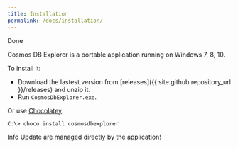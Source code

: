 ```yaml
---
title: Installation
permalink: /docs/installation/
---
```


<span class="label label-success">Done</span>

Cosmos DB Explorer is a portable application running on Windows 7, 8, 10.

To install it:

- Download the lastest version from [releases]({{ site.github.repository_url }}/releases) and unzip it. 
- Run `CosmosDbExplorer.exe`.

Or use [Chocolatey](https://chocolatey.org/):

<div class="nuget-badge">
    <p><code><span>C:\&gt; </span>choco install cosmosdbexplorer</code></p>
</div>

<span class="label label-info">Info</span>
Update are managed directly by the application!
